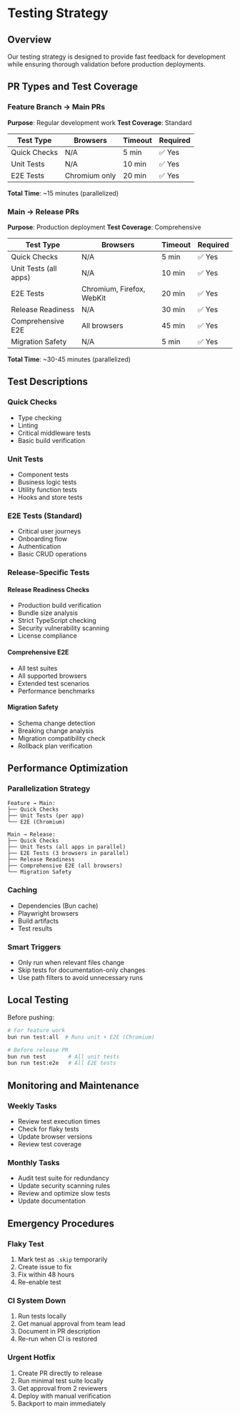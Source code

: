 # Testing Strategy

## Overview

Our testing strategy is designed to provide fast feedback for development while ensuring thorough validation before production deployments.

## PR Types and Test Coverage

### Feature Branch → Main PRs

**Purpose**: Regular development work
**Test Coverage**: Standard

| Test Type    | Browsers      | Timeout | Required |
| ------------ | ------------- | ------- | -------- |
| Quick Checks | N/A           | 5 min   | ✅ Yes   |
| Unit Tests   | N/A           | 10 min  | ✅ Yes   |
| E2E Tests    | Chromium only | 20 min  | ✅ Yes   |

**Total Time**: ~15 minutes (parallelized)

### Main → Release PRs

**Purpose**: Production deployment
**Test Coverage**: Comprehensive

| Test Type             | Browsers                  | Timeout | Required |
| --------------------- | ------------------------- | ------- | -------- |
| Quick Checks          | N/A                       | 5 min   | ✅ Yes   |
| Unit Tests (all apps) | N/A                       | 10 min  | ✅ Yes   |
| E2E Tests             | Chromium, Firefox, WebKit | 20 min  | ✅ Yes   |
| Release Readiness     | N/A                       | 30 min  | ✅ Yes   |
| Comprehensive E2E     | All browsers              | 45 min  | ✅ Yes   |
| Migration Safety      | N/A                       | 5 min   | ✅ Yes   |

**Total Time**: ~30-45 minutes (parallelized)

## Test Descriptions

### Quick Checks

- Type checking
- Linting
- Critical middleware tests
- Basic build verification

### Unit Tests

- Component tests
- Business logic tests
- Utility function tests
- Hooks and store tests

### E2E Tests (Standard)

- Critical user journeys
- Onboarding flow
- Authentication
- Basic CRUD operations

### Release-Specific Tests

#### Release Readiness Checks

- Production build verification
- Bundle size analysis
- Strict TypeScript checking
- Security vulnerability scanning
- License compliance

#### Comprehensive E2E

- All test suites
- All supported browsers
- Extended test scenarios
- Performance benchmarks

#### Migration Safety

- Schema change detection
- Breaking change analysis
- Migration compatibility check
- Rollback plan verification

## Performance Optimization

### Parallelization Strategy

```
Feature → Main:
├── Quick Checks
├── Unit Tests (per app)
└── E2E (Chromium)

Main → Release:
├── Quick Checks
├── Unit Tests (all apps in parallel)
├── E2E Tests (3 browsers in parallel)
├── Release Readiness
├── Comprehensive E2E (all browsers)
└── Migration Safety
```

### Caching

- Dependencies (Bun cache)
- Playwright browsers
- Build artifacts
- Test results

### Smart Triggers

- Only run when relevant files change
- Skip tests for documentation-only changes
- Use path filters to avoid unnecessary runs

## Local Testing

Before pushing:

```bash
# For feature work
bun run test:all  # Runs unit + E2E (Chromium)

# Before release PR
bun run test       # All unit tests
bun run test:e2e   # All E2E tests
```

## Monitoring and Maintenance

### Weekly Tasks

- Review test execution times
- Check for flaky tests
- Update browser versions
- Review test coverage

### Monthly Tasks

- Audit test suite for redundancy
- Update security scanning rules
- Review and optimize slow tests
- Update documentation

## Emergency Procedures

### Flaky Test

1. Mark test as `.skip` temporarily
2. Create issue to fix
3. Fix within 48 hours
4. Re-enable test

### CI System Down

1. Run tests locally
2. Get manual approval from team lead
3. Document in PR description
4. Re-run when CI is restored

### Urgent Hotfix

1. Create PR directly to release
2. Run minimal test suite locally
3. Get approval from 2 reviewers
4. Deploy with manual verification
5. Backport to main immediately
